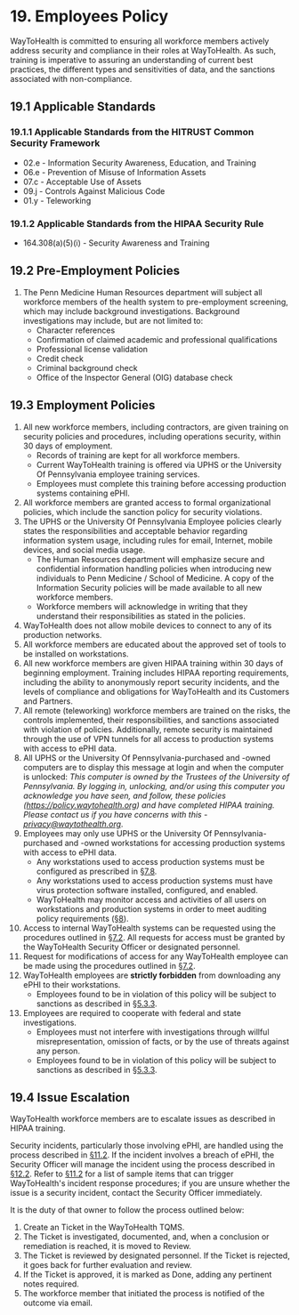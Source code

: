 # 19. Employees Policy

WayToHealth is committed to ensuring all workforce members actively address security and compliance in their roles at WayToHealth. As such, training is imperative to assuring an understanding of current best practices, the different types and sensitivities of data, and the sanctions associated with non-compliance.

## 19.1 Applicable Standards

### 19.1.1 Applicable Standards from the HITRUST Common Security Framework

* 02.e - Information Security Awareness, Education, and Training
* 06.e - Prevention of Misuse of Information Assets
* 07.c - Acceptable Use of Assets
* 09.j - Controls Against Malicious Code
* 01.y - Teleworking

### 19.1.2 Applicable Standards from the HIPAA Security Rule

* 164.308(a)(5)(i) - Security Awareness and Training

## 19.2 Pre-Employment Policies

1. The Penn Medicine Human Resources department will subject all workforce members of the health system to pre-employment screening, which may include background investigations. Background investigations may include, but are not limited to:
    * Character references
    * Confirmation of claimed academic and professional qualifications
    * Professional license validation
    * Credit check
    * Criminal background check
    * Office of the Inspector General (OIG) database check

## 19.3 Employment Policies

1. All new workforce members, including contractors, are given training on security policies and procedures, including operations security, within 30 days of employment.
   * Records of training are kept for all workforce members.
   * Current WayToHealth training is offered via UPHS or the University Of Pennsylvania employee training services. 
   * Employees must complete this training before accessing production systems containing ePHI.
2. All workforce members are granted access to formal organizational policies, which include the sanction policy for security violations.
3. The UPHS or the University Of Pennsylvania Employee policies clearly states the responsibilities and acceptable behavior regarding information system usage, including rules for email, Internet, mobile devices, and social media usage.
   * The Human Resources department will emphasize secure and confidential information handling policies when introducing new individuals to Penn Medicine / School of Medicine. A copy of the Information Security policies will be made available to all new workforce members. 
   * Workforce members will acknowledge in writing that they understand their responsibilities as stated in the policies.  
4. WayToHealth does not allow mobile devices to connect to any of its production networks.
5. All workforce members are educated about the approved set of tools to be installed on workstations.
6. All new workforce members are given HIPAA training within 30 days of beginning employment. Training includes HIPAA reporting requirements, including the ability to anonymously report security incidents, and the levels of compliance and obligations for WayToHealth and its Customers and Partners.
7. All remote (teleworking) workforce members are trained on the risks, the controls implemented, their responsibilities, and sanctions associated with violation of policies. Additionally, remote security is maintained through the use of VPN tunnels for all access to production systems with access to ePHI data.
8. All UPHS or the University Of Pennsylvania-purchased and -owned computers are to display this message at login and when the computer is unlocked: *This computer is owned by the Trustees of the University of Pennsylvania. By logging in, unlocking, and/or using this computer you acknowledge you have seen, and follow, these policies (https://policy.waytohealth.org) and have completed HIPAA training. Please contact us if you have concerns with this - privacy@waytothealth.org*.
9. Employees may only use UPHS or the University Of Pennsylvania-purchased and -owned workstations for accessing production systems with access to ePHI data.
   * Any workstations used to access production systems must be configured as prescribed in [§7.8](#7-8-employee-workstation-use).
   * Any workstations used to access production systems must have virus protection software installed, configured, and enabled.
   * WayToHealth may monitor access and activities of all users on workstations and production systems in order to meet auditing policy requirements ([§8](#8-auditing-policy)).
10. Access to internal WayToHealth systems can be requested using the procedures outlined in [§7.2](#7-2-access-establishment-and-modification). All requests for access must be granted by the WayToHealth Security Officer or designated personnel.
11. Request for modifications of access for any WayToHealth employee can be made using the procedures outlined in [§7.2](#7-2-access-establishment-and-modification).
12. WayToHealth employees are **strictly forbidden** from downloading any ePHI to their workstations.
    * Employees found to be in violation of this policy will be subject to sanctions as described in [§5.3.3](#5-3-security-officer).
13. Employees are required to cooperate with federal and state investigations.
    * Employees must not interfere with investigations through willful misrepresentation, omission of facts, or by the use of threats against any person.
    * Employees found to be in violation of this policy will be subject to sanctions as described in [§5.3.3](#5-3-security-officer).

## 19.4 Issue Escalation

WayToHealth workforce members are to escalate issues as described in HIPAA training. 

Security incidents, particularly those involving ePHI, are handled using the process described in [§11.2](#11-2-incident-management-policies). If the incident involves a breach of ePHI, the Security Officer will manage the incident using the process described in [§12.2](#12-2-datica-breach-policy). Refer to [§11.2](#11-2-incident-management-policies) for a list of sample items that can trigger WayToHealth's incident response procedures; if you are unsure whether the issue is a security incident, contact the Security Officer immediately.

It is the duty of that owner to follow the process outlined below:

1. Create an Ticket in the WayToHealth TQMS.
2. The Ticket is investigated, documented, and, when a conclusion or remediation is reached, it is moved to Review.
3. The Ticket is reviewed by designated personnel. If the Ticket is rejected, it goes back for further evaluation and review.
4. If the Ticket is approved, it is marked as Done, adding any pertinent notes required.
5. The workforce member that initiated the process is notified of the outcome via email.
